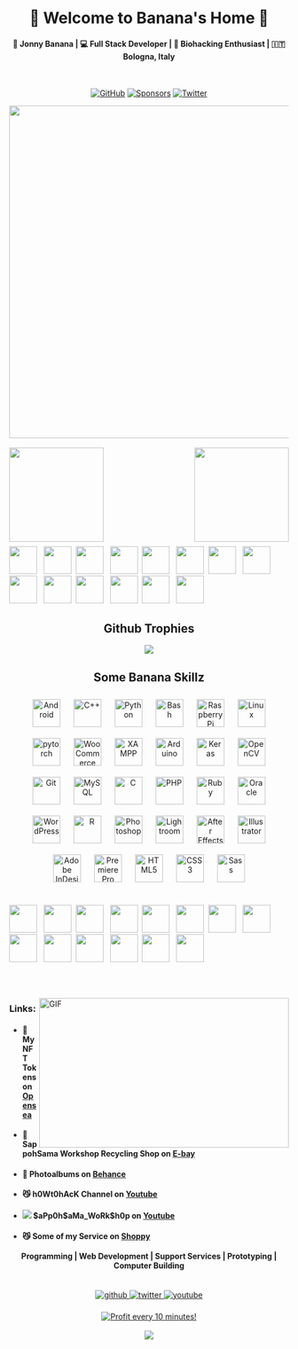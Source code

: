 <!--
**JonnyBanana/JonnyBanana** is a ✨ _special_ ✨ repository because its `README.md` (this file) appears on your GitHub profile.
-->

<!-- Title  -->
<h1 align="center">👹 Welcome to  Banana's Home 👹</h1>
 
<div align="center">
 <h4> 🎩 Jonny Banana | 💻 Full Stack Developer | 🧬 Biohacking Enthusiast | 🇮🇹 Bologna, Italy </h4>
</div>

</BR>

<!-- Github -Twitter and Sponsor Logo -->
<p align="center">
	<a href="https://github.com/JonnyBanana"><img src="https://img.shields.io/github/followers/JonnyBanana.svg?label=GitHub&style=social" alt="GitHub"></a>
	<a href="https://github.com/sponsors/JonnyBanana"><img src="https://img.shields.io/badge/Sponsors--_.svg?style=social&logo=github&logoColor=EA4AAA" alt="Sponsors"></a>
	<a href="https://twitter.com/jonnybanana84"><img src="https://img.shields.io/twitter/follow/jonnybanana84?label=Twitter&style=social" alt="Twitter"></a>
</p>
 
<!-- Biohacking Gif -->
<div align="center" width="50">
<img src="https://media.giphy.com/media/s1IJ0L8hZ4wms/giphy.gif" width="600"/>
</div>

<!-- Banana's Stats -->
</BR>

<div>
<img height="170" align="left" src="https://github-readme-stats.vercel.app/api?username=JonnyBanana&show_icons=true&title_color=9400D3&icon_color=79ff97&text_color=9f9f9f&bg_color=151515" />

<img height="170" align="right" src="https://github-readme-stats.vercel.app/api/top-langs/?username=JonnyBanana&layout=compact&title_color=fff&text_color=fff&bg_color=151515" />
</div>

<!-- Space Div -->
<div>
 
</BR></BR></BR></BR></BR></BR>

</div>

</BR></BR>

<!-- Banana Emoji's -->
<img src="https://emojis.slackmojis.com/emojis/images/1450694616/220/bananadance.gif?1450694616" width="50" height="50"/> &nbsp; <img src="https://emojis.slackmojis.com/emojis/images/1450694616/220/bananadance.gif?1450694616" width="50" height="50"/> &nbsp;<img src="https://emojis.slackmojis.com/emojis/images/1450694616/220/bananadance.gif?1450694616" width="50" height="50"/> &nbsp; <img src="https://emojis.slackmojis.com/emojis/images/1450694616/220/bananadance.gif?1450694616" width="50" height="50"/> &nbsp;<img src="https://emojis.slackmojis.com/emojis/images/1450694616/220/bananadance.gif?1450694616" width="50" height="50"/> &nbsp; <img src="https://emojis.slackmojis.com/emojis/images/1450694616/220/bananadance.gif?1450694616" width="50" height="50"/> &nbsp;<img src="https://emojis.slackmojis.com/emojis/images/1450694616/220/bananadance.gif?1450694616" width="50" height="50"/> &nbsp; <img src="https://emojis.slackmojis.com/emojis/images/1450694616/220/bananadance.gif?1450694616" width="50" height="50"/> &nbsp;<img src="https://emojis.slackmojis.com/emojis/images/1450694616/220/bananadance.gif?1450694616" width="50" height="50"/> &nbsp; <img src="https://emojis.slackmojis.com/emojis/images/1450694616/220/bananadance.gif?1450694616" width="50" height="50"/> &nbsp;<img src="https://emojis.slackmojis.com/emojis/images/1450694616/220/bananadance.gif?1450694616" width="50" height="50"/> &nbsp; <img src="https://emojis.slackmojis.com/emojis/images/1450694616/220/bananadance.gif?1450694616" width="50" height="50"/> &nbsp;<img src="https://emojis.slackmojis.com/emojis/images/1450694616/220/bananadance.gif?1450694616" width="50" height="50"/> &nbsp; <img src="https://emojis.slackmojis.com/emojis/images/1450694616/220/bananadance.gif?1450694616" width="50" height="50"/>


<!-- thropy -->
<h2 align="center">Github Trophies</h2>  
<a href="https://JonnyBanana.github.io">
 
 <p align="center">
   <img src="https://github-profile-trophy.vercel.app/?username=JonnyBanana&column=7&theme=onedark"/>
 </p>
</a>

<!-- Banana Skillz -->
<h2 align="center">Some Banana Skillz</h2>  
<div align="center">  
<img style="margin: 10px" src="https://profilinator.rishav.dev/skills-assets/android-original-wordmark.svg" alt="Android" height="50" />  
<img style="margin: 10px" src="https://profilinator.rishav.dev/skills-assets/cplusplus-original.svg" alt="C++" height="50" />  
<img style="margin: 10px" src="https://profilinator.rishav.dev/skills-assets/python-original.svg" alt="Python" height="50" />  
<img style="margin: 10px" src="https://profilinator.rishav.dev/skills-assets/gnu_bash-icon.svg" alt="Bash" height="50" />  
<img style="margin: 10px" src="https://profilinator.rishav.dev/skills-assets/raspberrypi.png" alt="Raspberry Pi" height="50" />  
<img style="margin: 10px" src="https://profilinator.rishav.dev/skills-assets/linux-original.svg" alt="Linux" height="50" />  
<img style="margin: 10px" src="https://profilinator.rishav.dev/skills-assets/pytorch-icon.svg" alt="pytorch" height="50" />  
<img style="margin: 10px" src="https://profilinator.rishav.dev/skills-assets/woocommerce.png" alt="WooCommerce" height="50" />  
<img style="margin: 10px" src="https://profilinator.rishav.dev/skills-assets/xampp.png" alt="XAMPP" height="50" />  
<img style="margin: 10px" src="https://profilinator.rishav.dev/skills-assets/arduino.png" alt="Arduino" height="50" />  
<img style="margin: 10px" src="https://profilinator.rishav.dev/skills-assets/keras.png" alt="Keras" height="50" />  
<img style="margin: 10px" src="https://profilinator.rishav.dev/skills-assets/opencv-icon.svg" alt="OpenCV" height="50" />  
<img style="margin: 10px" src="https://profilinator.rishav.dev/skills-assets/git-scm-icon.svg" alt="Git" height="50" />  
<img style="margin: 10px" src="https://profilinator.rishav.dev/skills-assets/mysql-original-wordmark.svg" alt="MySQL" height="50" />  
<img style="margin: 10px" src="https://profilinator.rishav.dev/skills-assets/c-original.svg" alt="C" height="50" />  
<img style="margin: 10px" src="https://profilinator.rishav.dev/skills-assets/php-original.svg" alt="PHP" height="50" />  
<img style="margin: 10px" src="https://profilinator.rishav.dev/skills-assets/ruby-original-wordmark.svg" alt="Ruby" height="50" />  
<img style="margin: 10px" src="https://profilinator.rishav.dev/skills-assets/oracle-original.svg" alt="Oracle" height="50" />  
<img style="margin: 10px" src="https://profilinator.rishav.dev/skills-assets/wordpress.png" alt="WordPress" height="50" />  
<img style="margin: 10px" src="https://profilinator.rishav.dev/skills-assets/r.svg" alt="R" height="50" />  
<img style="margin: 10px" src="https://profilinator.rishav.dev/skills-assets/photoshop-plain.svg" alt="Photoshop" height="50" />  
<img style="margin: 10px" src="https://profilinator.rishav.dev/skills-assets/lightroom.png" alt="Lightroom" height="50" />  
<img style="margin: 10px" src="https://profilinator.rishav.dev/skills-assets/aftereffects.png" alt="After Effects" height="50" />  
<img style="margin: 10px" src="https://profilinator.rishav.dev/skills-assets/adobe_illustrator-icon.svg" alt="Illustrator" height="50" />  
<img style="margin: 10px" src="https://profilinator.rishav.dev/skills-assets/adobeindesign.svg" alt="Adobe InDesign" height="50" />  
<img style="margin: 10px" src="https://profilinator.rishav.dev/skills-assets/adobepremierepro.png" alt="Premiere Pro" height="50" />  
<img style="margin: 10px" src="https://profilinator.rishav.dev/skills-assets/html5-original-wordmark.svg" alt="HTML5" height="50" />  
<img style="margin: 10px" src="https://profilinator.rishav.dev/skills-assets/css3-original-wordmark.svg" alt="CSS3" height="50" />  
<img style="margin: 10px" src="https://profilinator.rishav.dev/skills-assets/sass-original.svg" alt="Sass" height="50" />  
</div>  
 
</BR>


<!-- Banana Emoji's -->
<img src="https://emojis.slackmojis.com/emojis/images/1450694616/220/bananadance.gif?1450694616" width="50" height="50"/> &nbsp; <img src="https://emojis.slackmojis.com/emojis/images/1450694616/220/bananadance.gif?1450694616" width="50" height="50"/> &nbsp;<img src="https://emojis.slackmojis.com/emojis/images/1450694616/220/bananadance.gif?1450694616" width="50" height="50"/> &nbsp; <img src="https://emojis.slackmojis.com/emojis/images/1450694616/220/bananadance.gif?1450694616" width="50" height="50"/> &nbsp;<img src="https://emojis.slackmojis.com/emojis/images/1450694616/220/bananadance.gif?1450694616" width="50" height="50"/> &nbsp; <img src="https://emojis.slackmojis.com/emojis/images/1450694616/220/bananadance.gif?1450694616" width="50" height="50"/> &nbsp;<img src="https://emojis.slackmojis.com/emojis/images/1450694616/220/bananadance.gif?1450694616" width="50" height="50"/> &nbsp; <img src="https://emojis.slackmojis.com/emojis/images/1450694616/220/bananadance.gif?1450694616" width="50" height="50"/> &nbsp;<img src="https://emojis.slackmojis.com/emojis/images/1450694616/220/bananadance.gif?1450694616" width="50" height="50"/> &nbsp; <img src="https://emojis.slackmojis.com/emojis/images/1450694616/220/bananadance.gif?1450694616" width="50" height="50"/> &nbsp;<img src="https://emojis.slackmojis.com/emojis/images/1450694616/220/bananadance.gif?1450694616" width="50" height="50"/> &nbsp; <img src="https://emojis.slackmojis.com/emojis/images/1450694616/220/bananadance.gif?1450694616" width="50" height="50"/> &nbsp;<img src="https://emojis.slackmojis.com/emojis/images/1450694616/220/bananadance.gif?1450694616" width="50" height="50"/> &nbsp; <img src="https://emojis.slackmojis.com/emojis/images/1450694616/220/bananadance.gif?1450694616" width="50" height="50"/>

</BR></BR>

<!-- Links -->
<img align="right" height="270px" width="450px" alt="GIF" src="https://raw.githubusercontent.com/JonnyBanana/JonnyBanana/master/IMG/programming.gif">

<h3> Links:</h3>


 -  <h4>🐳 My NFT Tokens on <a href="https://opensea.io/accounts/Your_CryptoDealer">Opensea</a></h4>
   
 -  <h4>🧬 SappohSama Workshop Recycling Shop on <a href="https://www.ebay.it/str/sapposamaworkshop">E-bay</a></h4>

 -  <h4>🧿 Photoalbums on <a href="https://www.behance.net/SappohSama">Behance</a></h4> 
 
 -  <h4>😼 h0Wt0hAcK Channel on <a href="https://www.youtube.com/channel/UCGpltr2aMuNZqfBN6y51kCw">Youtube</a></h4>
 
 -  <h4><img src="https://emojipedia-us.s3.dualstack.us-west-1.amazonaws.com/thumbs/160/joypixels/257/mushroom_1f344.png"> $aPp0h$aMa_WoRk$h0p on <a href="https://www.youtube.com/channel/UC7Z1vmu3LfcBQZ7iGAyT5nw">Youtube</a></h4>
 
 -  <h4>😼 Some of my Service on <a href="https://shoppy.gg/@HashashinHakShop">Shoppy</a></h4>
  
 
<p>
  <h4 align="center"> Programming | Web Development | Support Services | Prototyping | Computer Building </h4>
</p>

</BR>

<!-- Github -Twitter and Youtube Logo -->
<div align="center">
<a href="https://github.com/JonnyBanana" target="_blank">
<img src=https://img.shields.io/badge/github-%2324292e.svg?&style=for-the-badge&logo=github&logoColor=white alt=github style="margin-bottom: 5px;" />
</a>
<a href="https://twitter.com/jonnybanana84" target="_blank">
<img src=https://img.shields.io/badge/twitter-%2300acee.svg?&style=for-the-badge&logo=twitter&logoColor=white alt=twitter style="margin-bottom: 5px;" />
</a>
<a href="https://www.youtube.com/channel/UCGpltr2aMuNZqfBN6y51kCw" target="_blank">
<img src=https://img.shields.io/badge/youtube-%23EE4831.svg?&style=for-the-badge&logo=youtube&logoColor=white alt=youtube style="margin-bottom: 5px;" />
</a>  
</div> 

</BR>

<div align="center">
<a href="https://golden-farm.biz/?r=1673249" target="_blank" >
<img src="https://golden-farm.biz/images/promo/en/728x90.gif"
alt="Profit every 10 minutes!"></a>
</div>

</BR>

<!-- Visitors Counter -->
<div align="center">
<img src="https://komarev.com/ghpvc/?username=JonnyBanana&&style=flat-square" align="center" />
</div>  
</BR>
